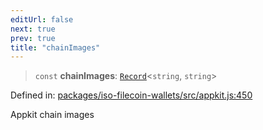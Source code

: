```yaml
---
editUrl: false
next: true
prev: true
title: "chainImages"
---
```


> `const` **chainImages**: [`Record`](https://www.typescriptlang.org/docs/handbook/utility-types.html#recordkeys-type)\<`string`, `string`\>

Defined in: [packages/iso-filecoin-wallets/src/appkit.js:450](https://github.com/hugomrdias/filecoin/blob/main/packages/iso-filecoin-wallets/src/appkit.js#L450)

Appkit chain images
